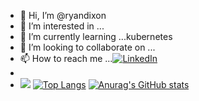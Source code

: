 - 👋 Hi, I’m @ryandixon
- 👀 I’m interested in ...
- 🌱 I’m currently learning ...kubernetes
- 💞️ I’m looking to collaborate on ...
- 📫 How to reach me ...[![LinkedIn][1.2]][1]
-   [1.2]: https://raw.githubusercontent.com/MartinHeinz/MartinHeinz/master/linkedin-3-16.png 
-   [1]: https://www.linkedin.com/in/ryan-dixon-911953214/
![](https://img.shields.io/badge/-LinkedIn-informational?style=square&logo=LinkedIn&logoColor=black&color=blue)
[![Top Langs](https://github-readme-stats.vercel.app/api/top-langs/?username=ryandixon&layout=compact&theme=radical)](https://github.com/anuraghazra/github-readme-stats)
[![Anurag's GitHub stats](https://github-readme-stats.vercel.app/api?username=ryandixon&count_private=true&show_icons=true&theme=radical&include_all_commits=true)](https://github.com/anuraghazra/github-readme-stats)


<!---
ryandixon/ryandixon is a ✨ special ✨ repository because its `README.md` (this file) appears on your GitHub profile.
You can click the Preview link to take a look at your changes.
--->
